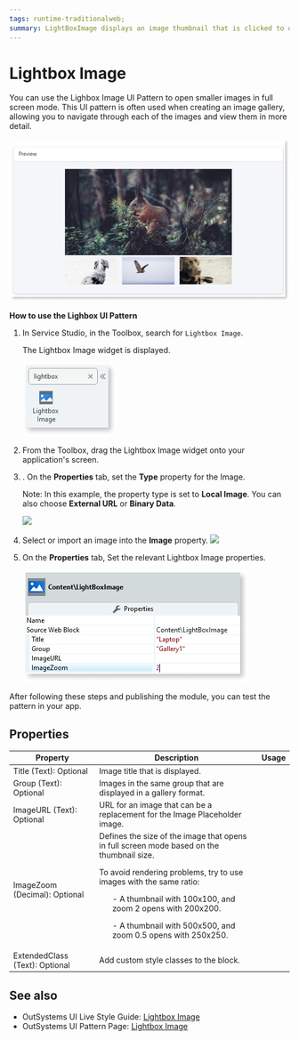 ```yaml
---
tags: runtime-traditionalweb; 
summary: LightBoxImage displays an image thumbnail that is clicked to open a fullscreen image.
---
```


# Lightbox Image

You can use the Lighbox Image UI Pattern to open smaller images in full screen mode. This UI pattern is often used when creating an image gallery, allowing you to navigate through each of the images and view them in more detail.  

![](<images/lightboxweb-image-11.png>)

**How to use the Lighbox UI Pattern**

1. In Service Studio, in the Toolbox, search for `Lightbox Image`. 

    The Lightbox Image widget is displayed.

    ![](<images/lightboximage-image-12.png>)
    

1. From the Toolbox, drag the Lightbox Image widget onto your application's screen.
   
1. . On the **Properties** tab, set the **Type** property for the Image.

    Note: In this example, the property type is set to **Local Image**. You can also choose **External URL** or **Binary Data**.

      ![](<images/lightboximage-image-8.png>)
        
5. Select or import an image into the **Image** property.
      ![](<images/lightboximage-image-9.png>)

6.  On the **Properties** tab, Set the relevant Lightbox Image properties. 

     ![](<images/lightboximage-image-10.png>)

After following these steps and publishing the module, you can test the pattern in your app.

## Properties

| **Property** |  **Description** |  **Usage** | 
|---|---|---|
| Title (Text): Optional  |Image title that is displayed. |
| Group (Text): Optional | Images in the same group that are displayed in a gallery format. |
| ImageURL (Text): Optional | URL for an image that can be a replacement for the Image Placeholder image. |
| ImageZoom (Decimal): Optional  |  Defines the size of the image that opens in full screen mode based on the thumbnail size. <p> To avoid rendering problems, try to use images with the same ratio: <ul> - A thumbnail with 100x100, and zoom 2 opens with 200x200.</ul><ul> - A thumbnail with 500x500, and zoom 0.5 opens with 250x250.</ul></p> |
| ExtendedClass (Text): Optional |  Add custom style classes to the block. |


## See also
* OutSystems UI Live Style Guide: [Lightbox Image](https://outsystemsui.outsystems.com/WebStyleGuidePreview/LightboxImage.aspx)
* OutSystems UI Pattern Page: [Lightbox Image](https://outsystemsui.outsystems.com/OutSystemsUIWebsite/PatternDetail?PatternId=46)
